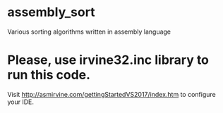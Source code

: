 # assembly_sort
Various sorting algorithms written in assembly language
# Please, use irvine32.inc library to run this code. 
Visit http://asmirvine.com/gettingStartedVS2017/index.htm to configure your IDE.
